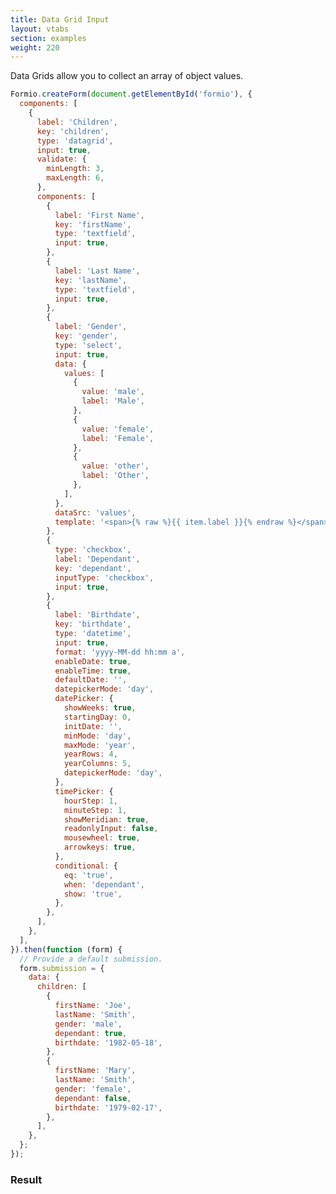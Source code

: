 ```yaml
---
title: Data Grid Input
layout: vtabs
section: examples
weight: 220
---
```


Data Grids allow you to collect an array of object values.

```js
Formio.createForm(document.getElementById('formio'), {
  components: [
    {
      label: 'Children',
      key: 'children',
      type: 'datagrid',
      input: true,
      validate: {
        minLength: 3,
        maxLength: 6,
      },
      components: [
        {
          label: 'First Name',
          key: 'firstName',
          type: 'textfield',
          input: true,
        },
        {
          label: 'Last Name',
          key: 'lastName',
          type: 'textfield',
          input: true,
        },
        {
          label: 'Gender',
          key: 'gender',
          type: 'select',
          input: true,
          data: {
            values: [
              {
                value: 'male',
                label: 'Male',
              },
              {
                value: 'female',
                label: 'Female',
              },
              {
                value: 'other',
                label: 'Other',
              },
            ],
          },
          dataSrc: 'values',
          template: '<span>{% raw %}{{ item.label }}{% endraw %}</span>',
        },
        {
          type: 'checkbox',
          label: 'Dependant',
          key: 'dependant',
          inputType: 'checkbox',
          input: true,
        },
        {
          label: 'Birthdate',
          key: 'birthdate',
          type: 'datetime',
          input: true,
          format: 'yyyy-MM-dd hh:mm a',
          enableDate: true,
          enableTime: true,
          defaultDate: '',
          datepickerMode: 'day',
          datePicker: {
            showWeeks: true,
            startingDay: 0,
            initDate: '',
            minMode: 'day',
            maxMode: 'year',
            yearRows: 4,
            yearColumns: 5,
            datepickerMode: 'day',
          },
          timePicker: {
            hourStep: 1,
            minuteStep: 1,
            showMeridian: true,
            readonlyInput: false,
            mousewheel: true,
            arrowkeys: true,
          },
          conditional: {
            eq: 'true',
            when: 'dependant',
            show: 'true',
          },
        },
      ],
    },
  ],
}).then(function (form) {
  // Provide a default submission.
  form.submission = {
    data: {
      children: [
        {
          firstName: 'Joe',
          lastName: 'Smith',
          gender: 'male',
          dependant: true,
          birthdate: '1982-05-18',
        },
        {
          firstName: 'Mary',
          lastName: 'Smith',
          gender: 'female',
          dependant: false,
          birthdate: '1979-02-17',
        },
      ],
    },
  };
});
```

<h3>Result</h3>
<div class='card card-body bg-light'>
<div id='formio'></div>
<script type='text/javascript'>
Formio.createForm(document.getElementById('formio'), {
  components: [
      {
        label: 'Children',
        key: 'children',
        type: 'datagrid',
        input: true,
        validate: {
          minLength: 3,
          maxLength: 6
        },
        components: [
          {
            label: 'First Name',
            key: 'firstName',
            type: 'textfield',
            input: true
          },
          {
            label: 'Last Name',
            key: 'lastName',
            type: 'textfield',
            input: true
          },
          {
            label: 'Gender',
            key: 'gender',
            type: 'select',
            input: true,
            data: {
              values: [
                {
                  value: 'male',
                  label: 'Male'
                },
                {
                  value: 'female',
                  label: 'Female'
                },
                {
                  value: 'other',
                  label: 'Other'
                }
              ]
            },
            dataSrc: 'values',
            template: '<span>{% raw %}{{ item.label }}{% endraw %}</span>'
          },
          {
            type: 'checkbox',
            label: 'Dependant',
            key: 'dependant',
            inputType: 'checkbox',
            input: true
          },
          {
            label: 'Birthdate',
            key: 'birthdate',
            type: 'datetime',
            input: true,
            format: 'yyyy-MM-dd hh:mm a',
            enableDate: true,
            enableTime: true,
            defaultDate: '',
            datepickerMode: 'day',
            datePicker: {
              showWeeks: true,
              startingDay: 0,
              initDate: '',
              minMode: 'day',
              maxMode: 'year',
              yearRows: 4,
              yearColumns: 5,
              datepickerMode: 'day'
            },
            timePicker: {
              hourStep: 1,
              minuteStep: 1,
              showMeridian: true,
              readonlyInput: false,
              mousewheel: true,
              arrowkeys: true
            },
            "conditional": {
              "eq": "true",
              "when": "dependant",
              "show": "true"
            }
          }
        ]
      }
    ]
}).then(function(form) {
  // Provide a default submission.
  form.submission = {
    data: {
      children: [
        {
          firstName: 'Joe',
          lastName: 'Smith',
          gender: 'male',
          dependant: true,
          birthdate: '1982-05-18'
        },
        {
          firstName: 'Mary',
          lastName: 'Smith',
          gender: 'female',
          dependant: false,
          birthdate: '1979-02-17'
        }
      ]
    }
  };
  
  form.on('change', function() {
    console.log(form.submission);
  });
});
</script>
</div>
